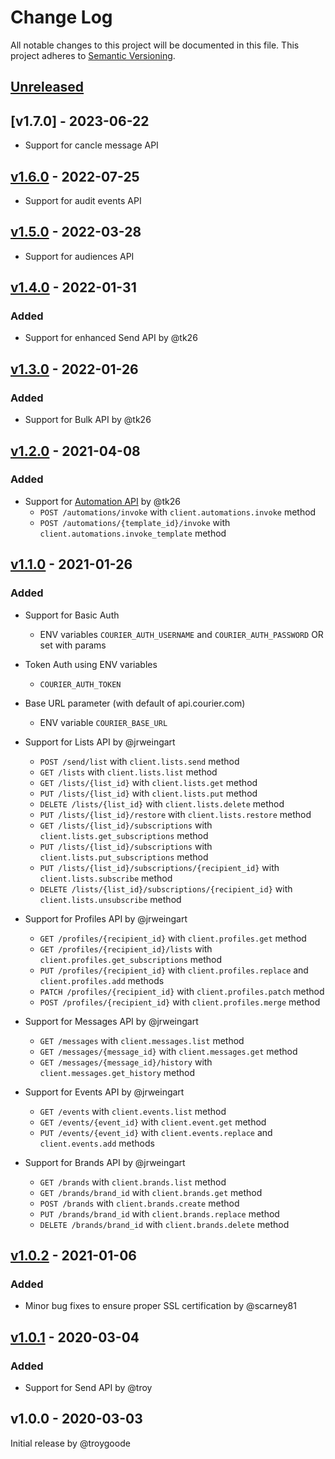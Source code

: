 # Change Log

All notable changes to this project will be documented in this file.
This project adheres to [Semantic Versioning](http://semver.org/).

## [Unreleased][unreleased]

## [v1.7.0] - 2023-06-22

- Support for cancle message API

## [v1.6.0] - 2022-07-25

- Support for audit events API

## [v1.5.0] - 2022-03-28

- Support for audiences API

## [v1.4.0] - 2022-01-31

### Added

- Support for enhanced Send API by @tk26

## [v1.3.0] - 2022-01-26

### Added

- Support for Bulk API by @tk26

## [v1.2.0] - 2021-04-08

### Added

- Support for [Automation API](https://docs.courier.com/reference/automation-api) by @tk26
  - `POST /automations/invoke` with `client.automations.invoke` method
  - `POST /automations/{template_id}/invoke` with `client.automations.invoke_template` method

## [v1.1.0] - 2021-01-26

### Added

- Support for Basic Auth
  - ENV variables `COURIER_AUTH_USERNAME` and `COURIER_AUTH_PASSWORD` OR set with params
- Token Auth using ENV variables
  - `COURIER_AUTH_TOKEN`
- Base URL parameter (with default of api.courier.com)
  - ENV variable `COURIER_BASE_URL`
- Support for Lists API by @jrweingart

  - `POST /send/list` with `client.lists.send` method
  - `GET /lists` with `client.lists.list` method
  - `GET /lists/{list_id}` with `client.lists.get` method
  - `PUT /lists/{list_id}` with `client.lists.put` method
  - `DELETE /lists/{list_id}` with `client.lists.delete` method
  - `PUT /lists/{list_id}/restore` with `client.lists.restore` method
  - `GET /lists/{list_id}/subscriptions` with `client.lists.get_subscriptions` method
  - `PUT /lists/{list_id}/subscriptions` with `client.lists.put_subscriptions` method
  - `PUT /lists/{list_id}/subscriptions/{recipient_id}` with `client.lists.subscribe` method
  - `DELETE /lists/{list_id}/subscriptions/{recipient_id}` with `client.lists.unsubscribe` method

- Support for Profiles API by @jrweingart

  - `GET /profiles/{recipient_id}` with `client.profiles.get` method
  - `GET /profiles/{recipient_id}/lists` with `client.profiles.get_subscriptions` method
  - `PUT /profiles/{recipient_id}` with `client.profiles.replace` and `client.profiles.add` methods
  - `PATCH /profiles/{recipient_id}` with `client.profiles.patch` method
  - `POST /profiles/{recipient_id}` with `client.profiles.merge` method

- Support for Messages API by @jrweingart

  - `GET /messages` with `client.messages.list` method
  - `GET /messages/{message_id}` with `client.messages.get` method
  - `GET /messages/{message_id}/history` with `client.messages.get_history` method

- Support for Events API by @jrweingart

  - `GET /events` with `client.events.list` method
  - `GET /events/{event_id}` with `client.event.get` method
  - `PUT /events/{event_id}` with `client.events.replace` and `client.events.add` methods

- Support for Brands API by @jrweingart
  - `GET /brands` with `client.brands.list` method
  - `GET /brands/brand_id` with `client.brands.get` method
  - `POST /brands` with `client.brands.create` method
  - `PUT /brands/brand_id` with `client.brands.replace` method
  - `DELETE /brands/brand_id` with `client.brands.delete` method

## [v1.0.2] - 2021-01-06

### Added

- Minor bug fixes to ensure proper SSL certification by @scarney81

## [v1.0.1] - 2020-03-04

### Added

- Support for Send API by @troy

## v1.0.0 - 2020-03-03

Initial release by @troygoode

[unreleased]: https://github.com/trycourier/courier-ruby/compare/v1.6.0...HEAD
[v1.6.0]: https://github.com/trycourier/courier-ruby/compare/v1.5.0...v1.6.0
[v1.5.0]: https://github.com/trycourier/courier-ruby/compare/v1.4.0...v1.5.0
[v1.4.0]: https://github.com/trycourier/courier-ruby/compare/v1.3.0...v1.4.0
[v1.3.0]: https://github.com/trycourier/courier-ruby/compare/v1.2.0...v1.3.0
[v1.2.0]: https://github.com/trycourier/courier-ruby/compare/v1.1.0...v1.2.0
[v1.1.0]: https://github.com/trycourier/courier-ruby/compare/v1.0.2...v1.1.0
[v1.0.2]: https://github.com/trycourier/courier-ruby/compare/v1.0.1...v1.0.2
[v1.0.1]: https://github.com/trycourier/courier-ruby/compare/v1.0.0...v1.0.1
